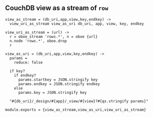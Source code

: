 CouchDB view as a stream of `row`
---------------

    view_as_stream = (db_uri,app,view,key,endkey) ->
      view_uri_as_stream view_as_uri db_uri, app, view, key, endkey

    view_uri_as_stream = (url) ->
      r = oboe_stream 'rows.*', n = oboe {url}
      n.node 'rows.*', oboe.drop
      r

    view_as_uri = (db_uri,app,view,key,endkey) ->
      params =
        reduce: false

      if key?
        if endkey?
          params.startkey = JSON.stringify key
          params.endkey = JSON.stringify endkey
        else
          params.key = JSON.stringify key

      "#{db_uri}/_design/#{app}/_view/#{view}?#{qs.stringify params}"

    module.exports = {view_as_stream,view_as_uri,view_uri_as_stream}
